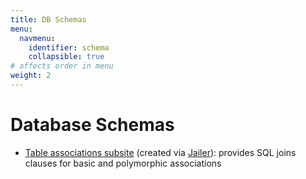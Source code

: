 ```yaml
---
title: DB Schemas
menu:
  navmenu:
    identifier: schema
    collapsible: true
# affects order in menu
weight: 2
---
```


# Database Schemas

* [Table associations subsite](https://department-of-veterans-affairs.github.io/caseflow/schema/html/) (created via [Jailer](https://github.com/Wisser/Jailer)): provides SQL joins clauses for basic and polymorphic associations

